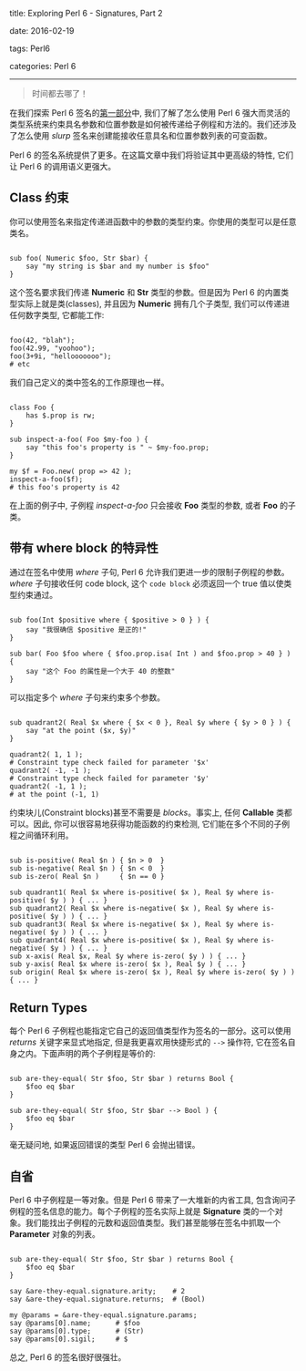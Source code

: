 title:  Exploring Perl 6 - Signatures, Part 2

date: 2016-02-19

tags: Perl6

categories: Perl 6

---

<blockquote class='blockquote-center'> 时间都去哪了！</blockquote>

在我们探索 Perl 6 签名的[第一部分](http://friedo.com/blog/2016/01/exploring-perl-6-signatures-part-1)中, 我们了解了怎么使用 Perl 6 强大而灵活的类型系统来约束具名参数和位置参数是如何被传递给子例程和方法的。我们还涉及了怎么使用 *slurp* 签名来创建能接收任意具名和位置参数列表的可变函数。

Perl 6 的签名系统提供了更多。在这篇文章中我们将验证其中更高级的特性, 它们让 Perl 6 的调用语义更强大。

## Class 约束

你可以使用签名来指定传递进函数中的参数的类型约束。你使用的类型可以是任意类名。

```perl6

sub foo( Numeric $foo, Str $bar) {
    say "my string is $bar and my number is $foo"
}

```

这个签名要求我们传递 **Numeric** 和 **Str** 类型的参数。但是因为 Perl 6 的内置类型实际上就是类(classes), 并且因为 **Numeric** 拥有几个子类型, 我们可以传递进任何数字类型, 它都能工作:

```perl6

foo(42, "blah");
foo(42.99, "yoohoo");
foo(3+9i, "hellooooooo");
# etc

```

我们自己定义的类中签名的工作原理也一样。

```perl6

class Foo {
    has $.prop is rw;
}

sub inspect-a-foo( Foo $my-foo ) {
    say "this foo's property is " ~ $my-foo.prop;
}

my $f = Foo.new( prop => 42 );
inspect-a-foo($f);
# this foo's property is 42

```

在上面的例子中,  子例程 *inspect-a-foo* 只会接收 **Foo** 类型的参数, 或者 **Foo** 的子类。

## 带有 **where** block 的特异性

通过在签名中使用 *where* 子句, Perl 6 允许我们更进一步的限制子例程的参数。*where* 子句接收任何 code block, 这个 `code block` 必须返回一个 true 值以使类型约束通过。

```perl6

sub foo(Int $positive where { $positive > 0 } ) {
    say "我很确信 $positive 是正的!"
}

sub bar( Foo $foo where { $foo.prop.isa( Int ) and $foo.prop > 40 } ) {
    say "这个 Foo 的属性是一个大于 40 的整数"
}

```

可以指定多个 *where* 子句来约束多个参数。

```perl6

sub quadrant2( Real $x where { $x < 0 }, Real $y where { $y > 0 } ) {
    say "at the point ($x, $y)"
}

quadrant2( 1, 1 );
# Constraint type check failed for parameter '$x'
quadrant2( -1, -1 );
# Constraint type check failed for parameter '$y'
quadrant2( -1, 1 );
# at the point (-1, 1)

```

约束块儿(Constraint blocks)甚至不需要是 *blocks*。事实上, 任何 **Callable** 类都可以。因此, 你可以很容易地获得功能函数的约束检测, 它们能在多个不同的子例程之间循环利用。

```perl6

sub is-positive( Real $n ) { $n > 0  }
sub is-negative( Real $n ) { $n < 0  }
sub is-zero( Real $n )     { $n == 0 }

sub quadrant1( Real $x where is-positive( $x ), Real $y where is-positive( $y ) ) { ... }
sub quadrant2( Real $x where is-negative( $x ), Real $y where is-positive( $y ) ) { ... }
sub quadrant3( Real $x where is-negative( $x ), Real $y where is-negative( $y ) ) { ... }
sub quadrant4( Real $x where is-positive( $x ), Real $y where is-negative( $y ) ) { ... }
sub x-axis( Real $x, Real $y where is-zero( $y ) ) { ... }
sub y-axis( Real $x where is-zero( $x ), Real $y ) { ... }
sub origin( Real $x where is-zero( $x ), Real $y where is-zero( $y ) ) { ... }

```

## Return Types

每个 Perl 6 子例程也能指定它自己的返回值类型作为签名的一部分。这可以使用 *returns* 关键字来显式地指定, 但是我更喜欢用快捷形式的 `-->` 操作符, 它在签名自身之内。下面声明的两个子例程是等价的:

```perl6

sub are-they-equal( Str $foo, Str $bar ) returns Bool {
    $foo eq $bar
}

sub are-they-equal( Str $foo, Str $bar --> Bool ) {
    $foo eq $bar
}

```

毫无疑问地, 如果返回错误的类型 Perl 6 会抛出错误。

## 自省

Perl 6 中子例程是一等对象。但是 Perl 6 带来了一大堆新的内省工具, 包含询问子例程的签名信息的能力。每个子例程的签名实际上就是 **Signature** 类的一个对象。我们能找出子例程的元数和返回值类型。我们甚至能够在签名中抓取一个 **Parameter** 对象的列表。

```perl6

sub are-they-equal( Str $foo, Str $bar ) returns Bool {
    $foo eq $bar
}

say &are-they-equal.signature.arity;    # 2
say &are-they-equal.signature.returns;  # (Bool)

my @params = &are-they-equal.signature.params;
say @params[0].name;      # $foo
say @params[0].type;      # (Str)
say @params[0].sigil;     # $

```

总之, Perl 6 的签名很好很强壮。
